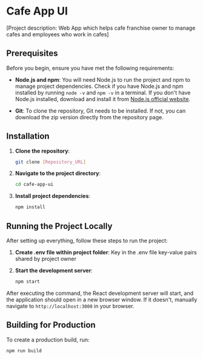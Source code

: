 # Cafe App UI

[Project description: Web App which helps cafe franchise owner to manage cafes and employees who work in cafes]

## Prerequisites

Before you begin, ensure you have met the following requirements:

- **Node.js and npm**: You will need Node.js to run the project and npm to manage project dependencies. Check if you have Node.js and npm installed by running `node -v` and `npm -v` in a terminal. If you don't have Node.js installed, download and install it from [Node.js official website](https://nodejs.org/).

- **Git**: To clone the repository, Git needs to be installed. If not, you can download the zip version directly from the repository page.

## Installation

1. **Clone the repository**:

    ```bash
    git clone [Repository_URL]
    ```

2. **Navigate to the project directory**:

    ```bash
    cd cafe-app-ui
    ```

3. **Install project dependencies**:

    ```bash
    npm install
    ```

## Running the Project Locally

After setting up everything, follow these steps to run the project:

1. **Create .env file within project folder**:
   Key in the .env file key-value pairs shared by project owner

2. **Start the development server**:

    ```bash
    npm start
    ```

After executing the command, the React development server will start, and the application should open in a new browser window. If it doesn't, manually navigate to `http://localhost:3000` in your browser.

## Building for Production

To create a production build, run:

```bash
npm run build

